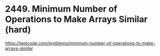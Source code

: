 # 2449. Minimum Number of Operations to Make Arrays Similar (hard)

https://leetcode.com/problems/minimum-number-of-operations-to-make-arrays-similar
